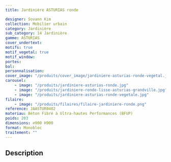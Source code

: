 ```yaml
---
title: Jardinière ASTURIAS ronde

designer: Sovann Kim
collection: Mobilier urbain
category: Jardinière
sub_category: 14 Jardinière
gamme: ASTURIAS
cover_undertext:
motifs: true
motif_vegetal: true
motif_window:
portes:
bal:
personnalisation:
cover_image: "/produits/cover_image/jardiniere-asturias-ronde-vegetal.jpg"
carousel:
    - image: "/produits/jardiniere-asturias-ronde.jpg"
    - image: "/produits/jardiniere-ronde-lisse-asturias-grandville.jpg"
    - image: "/produits/jardiniere-asturias-ronde-vegetale.jpg"
filaire:
    - image: "/produits/filaires/filaire-jardiniere-ronde.png"
reference: JAASTUR0402
materiau: Béton Fibré à Ultra-hautes Performances (BFUP)
poids: 203
dimensions: ⌀900 H900
format: Monobloc
traitement: ""
---
```


## Description
